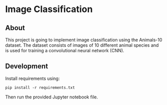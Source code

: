 # Image Classification

## About
This project is going to implement image classification using the Animals-10 dataset.
The dataset consists of images of 10 different animal species and is used for training
a convolutional neural network (CNN).

## Development
Install requirements using:
```shell
pip install -r requirements.txt
```
Then run the provided Jupyter notebook file.
